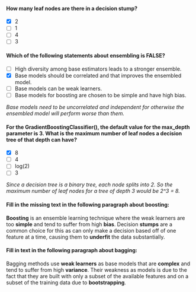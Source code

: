 #### How many leaf nodes are there in a decision stump?

- [x] 2
- [ ] 1
- [ ] 4
- [ ] 3

#### Which of the following statements about ensembling is FALSE?

- [ ] High diversity among base estimators leads to a stronger ensemble.
- [x] Base models should be correlated and that improves the ensembled model.
- [ ] Base models can be weak learners.
- [ ] Base models for boosting are chosen to be simple and have high bias.

*Base models need to be uncorrelated and independent for otherwise the ensembled model will perform worse than them.*

#### For the GradientBoostingClassifier(), the default value for the max_depth parameter is 3. What is the maximum number of leaf nodes a decision tree of that depth can have?

- [x] 8
- [ ] 4
- [ ] log(2)
- [ ] 3

*Since a decision tree is a binary tree, each node splits into 2. So the maximum number of leaf nodes for a tree of depth 3 would be 2^3 = 8.*

#### Fill in the missing text in the following paragraph about boosting:

**Boosting** is an ensemble learning technique where the weak learners are too **simple** and tend to suffer from high **bias**. Decision **stumps** are a common choice for this as can only make a decision based off of one feature at a time, causing them to **underfit** the data substantially.

#### Fill in text in the following paragraph about bagging:

Bagging methods use **weak learners**  as base models that are **complex** and tend to suffer from high **variance**. Their weakness as models is due to the fact that they are built with only a subset of the available features and on a subset of the training data due to **bootstrapping**.
